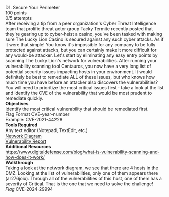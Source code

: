 D1. Secure Your Perimeter\
100 points\
0/5 attempts\
After receiving a tip from a peer organization's Cyber Threat Intelligence team that prolific threat actor group Tacky Termite recently posted that they're gearing up to cyber-heist a casino, you've been tasked with making sure The Lucky Lion Casino is secured against any such cyber attacks.
As if it were that simple! You know it's impossible for any company to be fully protected against attacks, but you can certainly make it more difficult for any would-be attacker.
Let's start by eliminating any easy entry points by scanning The Lucky Lion's network for vulnerabilities. After running your vulnerability scanning tool Centauros, you now have a very long list of potential security issues impacting hosts in your environment.
It would definitely be best to remediate ALL of these issues, but who knows how much time you have before an attacker also discovers the vulnerabilities? You will need to prioritize the most critical issues first - take a look at the list and identify the CVE of the vulnerability that would be most prudent to remediate quickly.\
**Objectives**\
Identify the most critical vulnerability that should be remediated first.\
Flag Format CVE-year-number\
Example: CVE-2021-44228\
**Tools Required**\
Any text editor (Notepad, TextEdit, etc.)\
[Network Diagram](https://github.com/Tala1122/TargetCyberDefense2024/blob/main/D1.network_diagram.pdf)\
[Vulnerability Report](https://github.com/Tala122/TargetCyberDefense2024/blob/main/D1.vulnerability_report.json)\
**Additional Resources**\
https://www.digitaldefense.com/blog/what-is-vulnerability-scanning-and-how-does-it-work/ \
**Walkthrough**\
Taking a look at the network diagram, we see that there are 4 hosts in the DMZ. Looking at the list of vulnerabilities, only one of them appears there (ar276joiu). Through all of the vulnerabilities of this host, one of them has a severity of Critical. That is the one that we need to solve the challenge!\
*Flag* CVE-2024-29994
